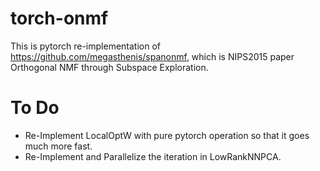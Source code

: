 # torch-onmf
This is pytorch re-implementation of https://github.com/megasthenis/spanonmf, which is NIPS2015 paper Orthogonal NMF through Subspace Exploration.

# To Do
- Re-Implement LocalOptW with pure pytorch operation so that it goes much more fast.
- Re-Implement and Parallelize the iteration in LowRankNNPCA.

